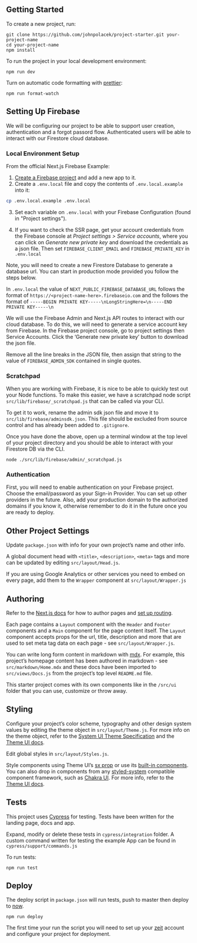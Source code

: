 ## Getting Started

To create a new project, run:

```
git clone https://github.com/johnpolacek/project-starter.git your-project-name
cd your-project-name
npm install
```

To run the project in your local development environment:

```
npm run dev
```

Turn on automatic code formatting with [prettier](https://prettier.io/):

```
npm run format-watch
```

## Setting Up Firebase

We will be configuring our project to be able to support user creation, authentication and a forgot passord flow. Authenticated users will be able to interact with our Firestore cloud database.

### Local Environment Setup

From the official Next.js Firebase Example:

1. [Create a Firebase project](https://console.firebase.google.com/u/0/) and add a new app to it.
2. Create a `.env.local` file and copy the contents of `.env.local.example` into it:

```bash
cp .env.local.example .env.local
```

3. Set each variable on `.env.local` with your Firebase Configuration (found in "Project settings").

4. If you want to check the SSR page, get your account credentials from the Firebase console at _Project settings > Service accounts_, where you can click on _Generate new private key_ and download the credentials as a json file. Then set `FIREBASE_CLIENT_EMAIL` and `FIREBASE_PRIVATE_KEY` in `.env.local`

Note, you will need to create a new Firestore Database to generate a database url. You can start in production mode provided you follow the steps below.

In `.env.local` the value of `NEXT_PUBLIC_FIREBASE_DATABASE_URL` follows the format of `https://<project-name-here>.firebaseio.com` and the follows the format of `-----BEGIN PRIVATE KEY-----\nLongStringHere=\n-----END PRIVATE KEY-----\n`

We will use the Firebase Admin and Next.js API routes to interact with our cloud database. To do this, we will need to generate a service account key from Firebase. In the Firebase project console, go to project settings then Service Accounts. Click the ‘Generate new private key’ button to download the json file. 

Remove all the line breaks in the JSON file, then assign that string to the value of `FIREBASE_ADMIN_SDK` contained in single quotes.

### Scratchpad

When you are working with Firebase, it is nice to be able to quickly test out your Node functions. To make this easier, we have a scratchpad node script `src/lib/firebase/_scratchpad.js` that can be called via your CLI.

To get it to work, rename the admin sdk json file and move it to `src/lib/firebase/adminsdk.json`. This file should be excluded from source control and has already been added to `.gitignore`.

Once you have done the above, open up a terminal window at the top level of your project directory and you should be able to interact with your Firestore DB via the CLI.

```
node ./src/lib/firebase/admin/_scratchpad.js
```

### Authentication

First, you will need to enable authentication on your Firebase project. Choose the email/password as your Sign-in Provider. You can set up other providers in the future. Also, add your production domain to the authorized domains if you know it, otherwise remember to do it in the future once you are ready to deploy.


## Other Project Settings

Update `package.json` with info for your own project’s name and other info.

A global document head with `<title>`, `<description>`, `<meta>` tags and more can be updated by editing `src/layout/Head.js`.

If you are using Google Analytics or other services you need to embed on every page, add them to the `Wrapper` component at `src/layout/Wrapper.js`

## Authoring

Refer to the [Next.js docs](https://nextjs.org/docs/basic-features/pages) for how to author pages and [set up routing](https://nextjs.org/docs/routing/introduction).

Each page contains a `Layout` component with the `Header` and `Footer` components and a `Main` component for the page content itself. The `Layout` component accepts props for the url, title, description and more that are used to set meta tag data on each page - see `src/layout/Wrapper.js`.

You can write long form content in markdown with [mdx](https://mdxjs.com/). For example, this project’s homepage content has been authored in markdown - see `src/markdown/Home.mdx` and these docs have been imported to `src/views/Docs.js` from the project’s top level `README.md` file.

This starter project comes with its own components like in the `/src/ui` folder that you can use, customize or throw away.


## Styling

Configure your project’s color scheme, typography and other design system values by editing the theme object in `src/layout/Theme.js`. For more info on the theme object, refer to the [System UI Theme Specification](https://system-ui.com/theme/) and the [Theme UI docs](https://theme-ui.com/theming).

Edit global styles in `src/layout/Styles.js`.

Style components using Theme UI’s [sx prop](https://theme-ui.com/sx-prop) or use its [built-in components](https://theme-ui.com/components). You can also drop in components from any [styled-system](https://styled-system.com/) compatible component framework, such as [Chakra UI](https://chakra-ui.com/). For more info, refer to the [Theme UI docs](https://theme-ui.com/theming).

## Tests

This project uses [Cypress](https://www.cypress.io/) for testing. Tests have been written for the landing page, docs and app.

Expand, modify or delete these tests in `cypress/integration` folder. A custom command written for testing the example App can be found in `cypress/support/commands.js`

To run tests:

```
npm run test
```

## Deploy

The deploy script in `package.json` will run tests, push to master then deploy to [now](https://github.com/zeit/now).

```
npm run deploy
```

The first time your run the script you will need to set up your [zeit](https://zeit.co) account and configure your project for deployment.
